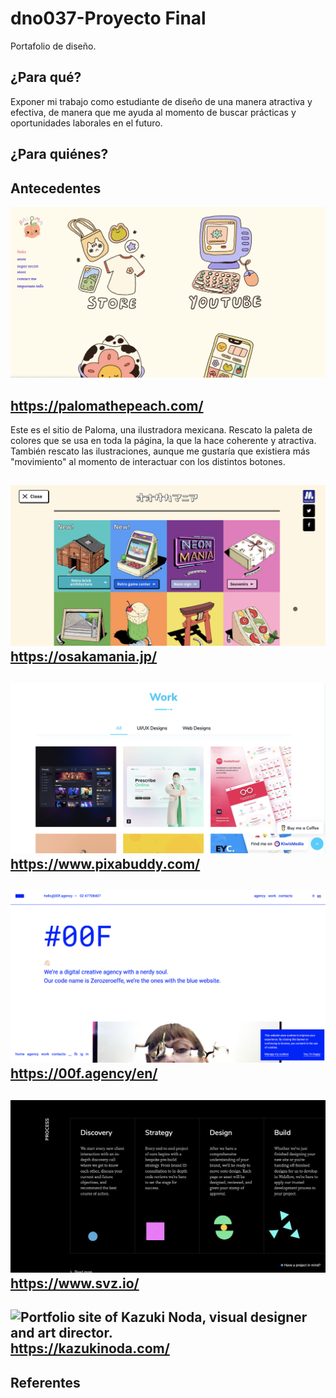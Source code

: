 # dno037-Proyecto Final
Portafolio de diseño. 

## ¿Para qué?
Exponer mi trabajo como estudiante de diseño de una manera atractiva y efectiva, de manera que me ayuda al momento de buscar prácticas y oportunidades laborales en el futuro.

## ¿Para quiénes?

## Antecedentes

![Paloma, una ilustradora mexicana](/images/peach.png)

https://palomathepeach.com/
----
Este es el sitio de Paloma, una ilustradora mexicana. Rescato la paleta de colores que se usa en toda la página, la que la hace coherente y atractiva. También rescato las ilustraciones, aunque me gustaría que existiera más "movimiento" al momento de interactuar con los distintos botones.

![excursion site produced by Osaka Metro](/images/osakamania.png)
https://osakamania.jp/
----

![Abhishek Saha, Graphic, UI/UX, Web Designer and also a Front-End Developer.](/images/pixabuddy.png) 
https://www.pixabuddy.com/
---- 

![Creative agency, focused on digital projects and event planning.](/images/00f.png)
https://00f.agency/en/
----

![SVZ is powered by dynamic and passionate designers, developers, and digital strategists focused on creating high-end marketing websites.](/images/svz.png)
https://www.svz.io/
----

![Portfolio site of Kazuki Noda, visual designer and art director.](/images/kazuki.png)
https://kazukinoda.com/
----


## Referentes 

